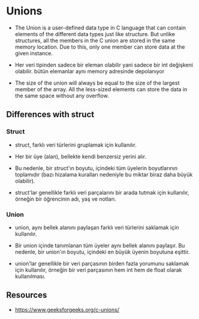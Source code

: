 # Unions
- The Union is a user-defined data type in C language that can contain elements of the different data types just like structure. But unlike structures, all the members in the C union are stored in the same memory location. Due to this, only one member can store data at the given instance.

- Her veri tipinden sadece bir eleman olabilir yani sadece bir int değişkeni olabilir. bütün elemanlar aynı memory adresinde depolanıyor

- The size of the union will always be equal to the size of the largest member of the array. All the less-sized elements can store the data in the same space without any overflow.

## Differences with struct
### Struct
- struct, farklı veri türlerini gruplamak için kullanılır.

- Her bir üye (alan), bellekte kendi benzersiz yerini alır.

- Bu nedenle, bir struct'ın boyutu, içindeki tüm üyelerin boyutlarının toplamıdır (bazı hizalama kuralları nedeniyle bu miktar biraz daha büyük olabilir).
- struct'lar genellikle farklı veri parçalarını bir arada tutmak için kullanılır, örneğin bir öğrencinin adı, yaş ve notları.

### Union
- union, aynı bellek alanını paylaşan farklı veri türlerini saklamak için kullanılır.

- Bir union içinde tanımlanan tüm üyeler aynı bellek alanını paylaşır.
Bu nedenle, bir union'ın boyutu, içindeki en büyük üyenin boyutuna eşittir.

- union'lar genellikle bir veri parçasının birden fazla yorumunu saklamak için kullanılır, örneğin bir veri parçasının hem int hem de float olarak kullanılması.

## Resources
- https://www.geeksforgeeks.org/c-unions/